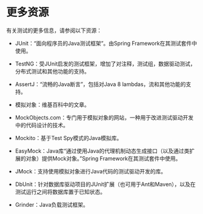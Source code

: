 # 更多资源

有关测试的更多信息，请参阅以下资源：

* JUnit：“面向程序员的Java测试框架”。由Spring Framework在其测试套件中使用。

* TestNG：受JUnit启发的测试框架，增加了对注释，测试组，数据驱动测试，分布式测试和其他功能的支持。

* AssertJ：“流畅的Java断言”，包括对Java 8 lambdas，流和其他功能的支持。

* 模拟对象：维基百科中的文章。

* MockObjects.com：专门用于模拟对象的网站，一种用于改进测试驱动开发中的代码设计的技术。

* Mockito：基于Test Spy模式的Java模拟库。

* EasyMock：Java库“通过使用Java的代理机制动态生成接口（以及通过类扩展的对象）提供Mock对象。”Spring Framework在其测试套件中使用。

* JMock：支持使用模拟对象进行Java代码的测试驱动开发的库。

* DbUnit：针对数据库驱动项目的JUnit扩展（也可用于Ant和Maven），以及在测试运行之间将数据库置于已知状态。

* Grinder：Java负载测试框架。